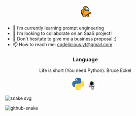 <!--
**Codelicious100/Codelicious100** is a ✨ _special_ ✨ repository because its `README.md` (this file) appears on your GitHub profile.

Here are some ideas to get you started: inte

- 🔭 I’m currently working on ...
- 🌱 I’m currently learning ...
- 👯 I’m looking to collaborate on ...
- 🤔 I’m looking for help with ...
- 💬 Ask me about ...
- 📫 How to reach me: ...
- 😄 Pronouns: ...
- ⚡ Fun fact: ...
-->
<h1 align="center">
    <img src="amongus.gif" height="40"/>
</h1>

- 🌱 I’m currently learning prompt engineering 
- 🔭 I’m looking to collaborate on an SaaS project!
- 💬 Don't hesitate to give me a business proposal :)
- 📫 How to reach me: codelicious.yt@gmail.com

<h3 align="center">Language</h3>
<p align="center">Life is short (You need Python). Bruce Eckel</p>
<p align="center"> 
    <img src="python.gif" alt="python" width="40" height="40"/>
    <img src="spacemac.gif" alt="python" width="40" height="40"/>
</p>

![snake svg](https://github.com/Codelicious100/Codelicious100/blob/output/github-contribution-grid-snake.svg)

<picture>
  <source media="(prefers-color-scheme: dark)" srcset="https://github.com/Codelicious100/snake_game/blob/output/github-snake-dark.svg" />
  <source media="(prefers-color-scheme: light)" srcset="https://github.com/Codelicious100/snake_game/blob/output/github-snake.svg" />
  <img alt="github-snake" src="https://github.com/Codelicious100/snake_game/blob/output/github-snake.svg" />
</picture>
